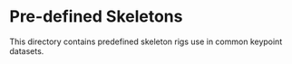 # Pre-defined Skeletons

This directory contains predefined skeleton rigs use in common keypoint datasets.